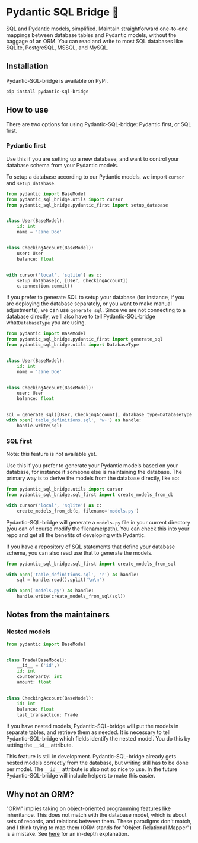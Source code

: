# Pydantic SQL Bridge 🌉

SQL and Pydantic models, simplified. Maintain straightforward one-to-one mappings between database tables and Pydantic
models, without the baggage of an ORM. You can read and write to most SQL databases like SQLite, PostgreSQL, MSSQL, and
MySQL.

## Installation

Pydantic-SQL-bridge is available on PyPI.

```shell
pip install pydantic-sql-bridge
```

## How to use

There are two options for using Pydantic-SQL-bridge: Pydantic first, or SQL first.

### Pydantic first

Use this if you are setting up a new database, and want to control your database schema from your Pydantic models.

To setup a database according to our Pydantic models, we import `cursor` and `setup_database`.

```python
from pydantic import BaseModel
from pydantic_sql_bridge.utils import cursor
from pydantic_sql_bridge.pydantic_first import setup_database


class User(BaseModel):
    id: int
    name = 'Jane Doe'


class CheckingAccount(BaseModel):
    user: User
    balance: float


with cursor('local', 'sqlite') as c:
    setup_database(c, [User, CheckingAccount])
    c.connection.commit()
```

If you prefer to generate SQL to setup your database (for instance, if you are deploying the database separately, or you
want to make manual adjustments), we can use `generate_sql`. Since we are not connecting to a database directly, we'll
also have to tell Pydantic-SQL-bridge what`DatabaseType` you are using.

```python
from pydantic import BaseModel
from pydantic_sql_bridge.pydantic_first import generate_sql
from pydantic_sql_bridge.utils import DatabaseType


class User(BaseModel):
    id: int
    name = 'Jane Doe'


class CheckingAccount(BaseModel):
    user: User
    balance: float


sql = generate_sql([User, CheckingAccount], database_type=DatabaseType.SQLITE)
with open('table_definitions.sql', 'w+') as handle:
    handle.write(sql)
```

### SQL first
Note: this feature is not available yet.

Use this if you prefer to generate your Pydantic models based on your database, for instance if someone else is
maintaining the database. The primary way is to derive the models from the database directly, like so:

```python
from pydantic_sql_bridge.utils import cursor
from pydantic_sql_bridge.sql_first import create_models_from_db

with cursor('local', 'sqlite') as c:
    create_models_from_db(c, filename='models.py')
```

Pydantic-SQL-bridge will generate a `models.py` file in your current directory (you can of course modify the
filename/path). You can check this into your repo and get all the benefits of developing with Pydantic.

If you have a repository of SQL statements that define your database schema, you can also read use that to generate the
models.

```python
from pydantic_sql_bridge.sql_first import create_models_from_sql

with open('table_definitions.sql', 'r') as handle:
    sql = handle.read().split('\n\n')

with open('models.py') as handle:
    handle.write(create_models_from_sql(sql))
```

## Notes from the maintainers

### Nested models

```python
from pydantic import BaseModel


class Trade(BaseModel):
    __id__ = ('id',)
    id: int
    counterparty: int
    amount: float


class CheckingAccount(BaseModel):
    id: int
    balance: float
    last_transaction: Trade
```

If you have nested models, Pydantic-SQL-bridge will put the models in separate tables, and retrieve them as needed.
It is necessary to tell Pydantic-SQL-bridge which fields identify the nested model. You do this by setting the `__id__`
attribute.

This feature is still in development. Pydantic-SQL-bridge already gets nested models correctly from the database,
but writing still has to be done per model.
The `__id__` attribute is also not so nice to use. In the future Pydantic-SQL-bridge will include helpers to make this
easier.

## Why not an ORM?

"ORM" implies taking on object-oriented programming features like inheritance. This does not match with the database
model, which is about sets of records, and relations between them. These paradigms don't match, and I think trying to
map them (ORM stands for "Object-Relational Mapper") is a mistake.
See [here](https://blog.codinghorror.com/object-relational-mapping-is-the-vietnam-of-computer-science/) for an in-depth
explanation.

